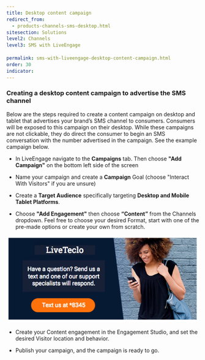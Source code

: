 ```yaml
---
title: Desktop content campaign
redirect_from:
  - products-channels-sms-desktop.html
sitesection: Solutions
level2: Channels
level3: SMS with LiveEngage

permalink: sms-with-liveengage-desktop-content-campaign.html
order: 30
indicator:
---
```

### Creating a desktop content campaign to advertise the SMS channel

Below are the steps required to create a content campaign on desktop and tablet that advertises your brand’s SMS channel to consumers. Consumers will be exposed to this campaign on their desktop. While these campaigns are not clickable, they do direct the consumer to begin an SMS conversation with the number advertised in the campaign. See the example campaign below.

* In LiveEngage navigate to the **Campaigns** tab. Then choose **"Add Campaign"** on the bottom left side of the screen

* Name your campaign and create a **Campaign** Goal (choose "Interact With Visitors" if you are unsure)

* Create a **Target Audience** specifically targeting **Desktop and Mobile Tablet Platforms**.

* Choose **"Add Engagement"** then choose **“Content”** from the Channels dropdown. Feel free to choose your desired Format, start with one of the pre-made options or create your own from scratch.

![Desktop Campaign](img/desktopcampaign.png)

* Create your Content engagement in the Engagement Studio, and set the desired Visitor location and behavior.

* Publish your campaign, and the campaign is ready to go.
